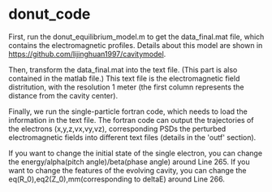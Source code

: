 # donut_code

First, run the donut_equilibrium_model.m to get the data_final.mat file, which contains the electromagnetic profiles. 
Details about this model are shown in https://github.com/lijinghuan1997/cavitymodel.

Then, transform the data_final.mat into the text file. (This part is also contained in the matlab file.)
This text file is the electromagnetic field distritution, with the resolution 1 meter (the first column represents the distance from the cavity center).

Finally, we run the single-particle fortran code, which needs to load the information in the text file. 
The fortran code can output the trajectories of the electrons (x,y,z,vx,vy,vz), corresponding PSDs the perturbed electromagnetic fields into different text files (details in the 'outf' section).

If you want to change the initial state of the single electron, you can change the energy/alpha(pitch angle)/beta(phase angle) around Line 265.
If you want to change the features of the evolving cavity, you can change the eq(R_0),eq2(Z_0),mm(corresponding to deltaE) around Line 266.

